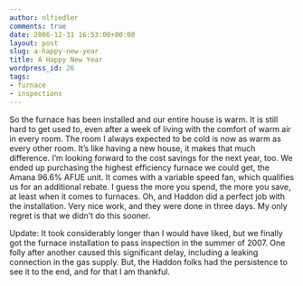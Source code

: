 ```yaml
---
author: nlfiedler
comments: true
date: 2006-12-31 16:53:00+00:00
layout: post
slug: a-happy-new-year
title: A Happy New Year
wordpress_id: 26
tags:
- furnace
- inspections
---
```


So the furnace has been installed and our entire house is warm. It is still hard to get used to, even after a week of living with the comfort of warm air in every room. The room I always expected to be cold is now as warm as every other room. It’s like having a new house, it makes that much difference. I’m looking forward to the cost savings for the next year, too. We ended up purchasing the highest efficiency furnace we could get, the Amana 96.6% AFUE unit. It comes with a variable speed fan, which qualifies us for an additional rebate. I guess the more you spend, the more you save, at least when it comes to furnaces. Oh, and Haddon did a perfect job with the installation. Very nice work, and they were done in three days. My only regret is that we didn’t do this sooner.  
  
Update: It took considerably longer than I would have liked, but we finally got the furnace installation to pass inspection in the summer of 2007. One folly after another caused this significant delay, including a leaking connection in the gas supply. But, the Haddon folks had the persistence to see it to the end, and for that I am thankful.
